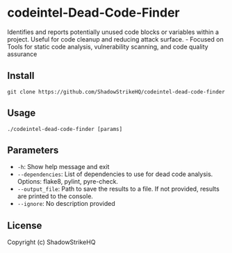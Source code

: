 # codeintel-Dead-Code-Finder
Identifies and reports potentially unused code blocks or variables within a project. Useful for code cleanup and reducing attack surface. - Focused on Tools for static code analysis, vulnerability scanning, and code quality assurance

## Install
`git clone https://github.com/ShadowStrikeHQ/codeintel-dead-code-finder`

## Usage
`./codeintel-dead-code-finder [params]`

## Parameters
- `-h`: Show help message and exit
- `--dependencies`: List of dependencies to use for dead code analysis. Options: flake8, pylint, pyre-check.
- `--output_file`: Path to save the results to a file. If not provided, results are printed to the console.
- `--ignore`: No description provided

## License
Copyright (c) ShadowStrikeHQ
